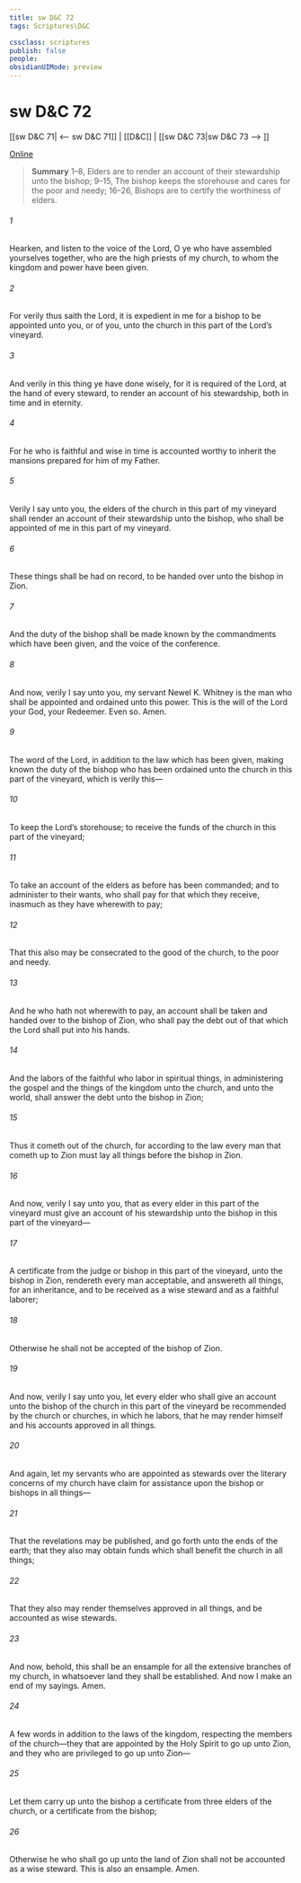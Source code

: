 ```yaml
---
title: sw D&C 72
tags: Scriptures\D&C

cssclass: scriptures
publish: false
people:
obsidianUIMode: preview
---
```


# sw D&C 72
[[sw D&C 71| <-- sw D&C 71]] | [[D&C]] | [[sw D&C 73|sw D&C 73 --> ]]

[Online](https://churchofjesuschrist.org/study/scriptures/dc-testament/dc/72?lang=eng)

> __Summary__
1–8, Elders are to render an account of their stewardship unto the bishop; 9–15, The bishop keeps the storehouse and cares for the poor and needy; 16–26, Bishops are to certify the worthiness of elders.

###### 1 
Hearken, and listen to the voice of the Lord, O ye who have assembled yourselves together, who are the high priests of my church, to whom the kingdom and power have been given.

###### 2 
For verily thus saith the Lord, it is expedient in me for a bishop to be appointed unto you, or of you, unto the church in this part of the Lord’s vineyard.

###### 3 
And verily in this thing ye have done wisely, for it is required of the Lord, at the hand of every steward, to render an account of his stewardship, both in time and in eternity.

###### 4 
For he who is faithful and wise in time is accounted worthy to inherit the mansions prepared for him of my Father.

###### 5 
Verily I say unto you, the elders of the church in this part of my vineyard shall render an account of their stewardship unto the bishop, who shall be appointed of me in this part of my vineyard.

###### 6 
These things shall be had on record, to be handed over unto the bishop in Zion.

###### 7 
And the duty of the bishop shall be made known by the commandments which have been given, and the voice of the conference.

###### 8 
And now, verily I say unto you, my servant Newel K. Whitney is the man who shall be appointed and ordained unto this power. This is the will of the Lord your God, your Redeemer. Even so. Amen.

###### 9 
The word of the Lord, in addition to the law which has been given, making known the duty of the bishop who has been ordained unto the church in this part of the vineyard, which is verily this—

###### 10 
To keep the Lord’s storehouse; to receive the funds of the church in this part of the vineyard;

###### 11 
To take an account of the elders as before has been commanded; and to administer to their wants, who shall pay for that which they receive, inasmuch as they have wherewith to pay;

###### 12 
That this also may be consecrated to the good of the church, to the poor and needy.

###### 13 
And he who hath not wherewith to pay, an account shall be taken and handed over to the bishop of Zion, who shall pay the debt out of that which the Lord shall put into his hands.

###### 14 
And the labors of the faithful who labor in spiritual things, in administering the gospel and the things of the kingdom unto the church, and unto the world, shall answer the debt unto the bishop in Zion;

###### 15 
Thus it cometh out of the church, for according to the law every man that cometh up to Zion must lay all things before the bishop in Zion.

###### 16 
And now, verily I say unto you, that as every elder in this part of the vineyard must give an account of his stewardship unto the bishop in this part of the vineyard—

###### 17 
A certificate from the judge or bishop in this part of the vineyard, unto the bishop in Zion, rendereth every man acceptable, and answereth all things, for an inheritance, and to be received as a wise steward and as a faithful laborer;

###### 18 
Otherwise he shall not be accepted of the bishop of Zion.

###### 19 
And now, verily I say unto you, let every elder who shall give an account unto the bishop of the church in this part of the vineyard be recommended by the church or churches, in which he labors, that he may render himself and his accounts approved in all things.

###### 20 
And again, let my servants who are appointed as stewards over the literary concerns of my church have claim for assistance upon the bishop or bishops in all things—

###### 21 
That the revelations may be published, and go forth unto the ends of the earth; that they also may obtain funds which shall benefit the church in all things;

###### 22 
That they also may render themselves approved in all things, and be accounted as wise stewards.

###### 23 
And now, behold, this shall be an ensample for all the extensive branches of my church, in whatsoever land they shall be established. And now I make an end of my sayings. Amen.

###### 24 
A few words in addition to the laws of the kingdom, respecting the members of the church—they that are appointed by the Holy Spirit to go up unto Zion, and they who are privileged to go up unto Zion—

###### 25 
Let them carry up unto the bishop a certificate from three elders of the church, or a certificate from the bishop;

###### 26 
Otherwise he who shall go up unto the land of Zion shall not be accounted as a wise steward. This is also an ensample. Amen.

